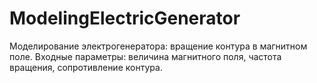 # ModelingElectricGenerator
Моделирование электрогенератора: вращение контура в магнитном поле. Входные параметры: величина магнитного поля, частота вращения, сопротивление контура.
